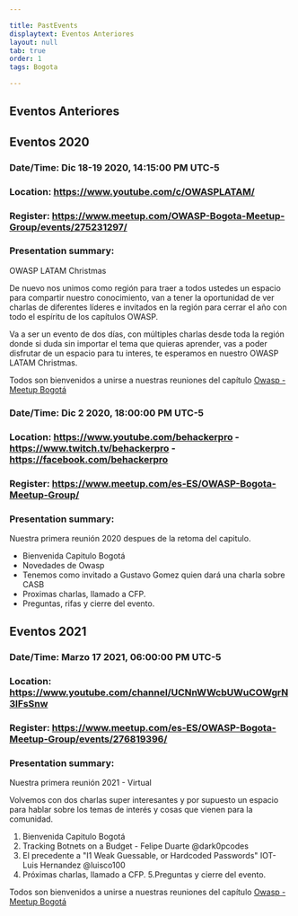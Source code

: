 ```yaml
---

title: PastEvents
displaytext: Eventos Anteriores
layout: null
tab: true
order: 1
tags: Bogota

---
```


## Eventos Anteriores

## Eventos 2020


### Date/Time: Dic 18-19 2020, 14:15:00 PM UTC-5
### Location: https://www.youtube.com/c/OWASPLATAM/
### Register: https://www.meetup.com/OWASP-Bogota-Meetup-Group/events/275231297/
### Presentation summary:

OWASP LATAM Christmas

De nuevo nos unimos como región para traer a todos ustedes un espacio para compartir nuestro conocimiento, van a tener la oportunidad de ver charlas de diferentes líderes e invitados en la región para cerrar el año con todo el espíritu de los capítulos OWASP.

Va a ser un evento de dos días, con múltiples charlas desde toda la región donde si duda sin importar el tema que quieras aprender, vas a poder disfrutar de un espacio para tu interes, te esperamos en nuestro OWASP LATAM Christmas.

Todos son bienvenidos a unirse a nuestras reuniones del capítulo
[Owasp - Meetup Bogotá](https://www.meetup.com/es-ES/OWASP-Bogota-Meetup-Group/)


### Date/Time: Dic 2 2020, 18:00:00 PM UTC-5
### Location: https://www.youtube.com/behackerpro - https://www.twitch.tv/behackerpro - https://facebook.com/behackerpro
### Register: https://www.meetup.com/es-ES/OWASP-Bogota-Meetup-Group/
### Presentation summary:

Nuestra primera reunión 2020 despues de la retoma del capitulo.

* Bienvenida Capitulo Bogotá
* Novedades de Owasp
* Tenemos como invitado a Gustavo Gomez quien dará una charla sobre CASB
* Proximas charlas, llamado a CFP.
* Preguntas, rifas y cierre del evento.


## Eventos 2021

### Date/Time: Marzo 17 2021, 06:00:00 PM UTC-5
### Location: https://www.youtube.com/channel/UCNnWWcbUWuCOWgrN3lFsSnw
### Register: https://www.meetup.com/es-ES/OWASP-Bogota-Meetup-Group/events/276819396/
### Presentation summary:

Nuestra primera reunión 2021 - Virtual

Volvemos con dos charlas super interesantes y por supuesto un espacio para hablar sobre los temas de interés y cosas que vienen para la comunidad.

1. Bienvenida Capitulo Bogotá
2. Tracking Botnets on a Budget - Felipe Duarte @dark0pcodes
3. El precedente a "I1 Weak Guessable, or Hardcoded Passwords" IOT- Luis Hernandez @luisco100
4. Próximas charlas, llamado a CFP.
5.Preguntas y cierre del evento.

Todos son bienvenidos a unirse a nuestras reuniones del capítulo
[Owasp - Meetup Bogotá](https://www.meetup.com/es-ES/OWASP-Bogota-Meetup-Group/)
